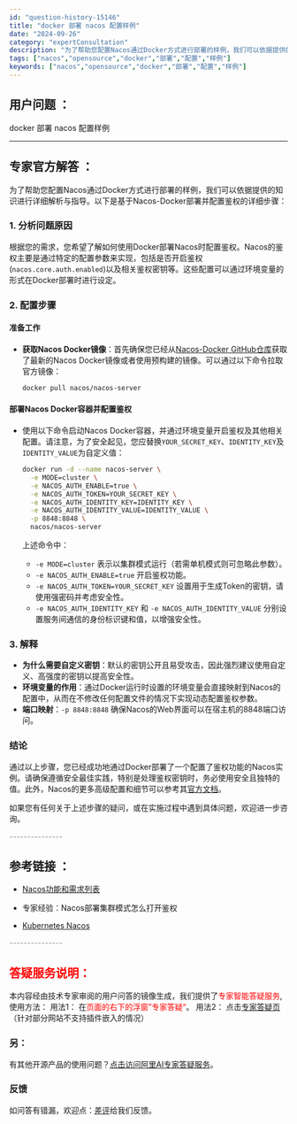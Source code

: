 ```yaml
---
id: "question-history-15146"
title: "docker 部署 nacos 配置样例"
date: "2024-09-26"
category: "expertConsultation"
description: "为了帮助您配置Nacos通过Docker方式进行部署的样例，我们可以依据提供的知识进行详细解析与指导。以下是基于Nacos-Docker部署并配置鉴权的详细步骤：### 1. 分析问题原因根据您的需求，您希望了解如何使用Docker部署Nacos时配置鉴权。Nacos的鉴权主要是通过特定的配置参数来"
tags: ["nacos","opensource","docker","部署","配置","样例"]
keywords: ["nacos","opensource","docker","部署","配置","样例"]
---
```


## 用户问题 ： 
 docker 部署 nacos 配置样例  

---------------
## 专家官方解答 ：

为了帮助您配置Nacos通过Docker方式进行部署的样例，我们可以依据提供的知识进行详细解析与指导。以下是基于Nacos-Docker部署并配置鉴权的详细步骤：

### 1. 分析问题原因
根据您的需求，您希望了解如何使用Docker部署Nacos时配置鉴权。Nacos的鉴权主要是通过特定的配置参数来实现，包括是否开启鉴权(`nacos.core.auth.enabled`)以及相关鉴权密钥等。这些配置可以通过环境变量的形式在Docker部署时进行设定。

### 2. 配置步骤
#### 准备工作
- **获取Nacos Docker镜像**：首先确保您已经从[Nacos-Docker GitHub仓库](https://github.com/nacos-group/nacos-docker)获取了最新的Nacos Docker镜像或者使用预构建的镜像。可以通过以下命令拉取官方镜像：
  ```bash
  docker pull nacos/nacos-server
  ```

#### 部署Nacos Docker容器并配置鉴权
- 使用以下命令启动Nacos Docker容器，并通过环境变量开启鉴权及其他相关配置。请注意，为了安全起见，您应替换`YOUR_SECRET_KEY`、`IDENTITY_KEY`及`IDENTITY_VALUE`为自定义值：
  ```bash
  docker run -d --name nacos-server \
    -e MODE=cluster \
    -e NACOS_AUTH_ENABLE=true \
    -e NACOS_AUTH_TOKEN=YOUR_SECRET_KEY \
    -e NACOS_AUTH_IDENTITY_KEY=IDENTITY_KEY \
    -e NACOS_AUTH_IDENTITY_VALUE=IDENTITY_VALUE \
    -p 8848:8848 \
    nacos/nacos-server
  ```
  
  上述命令中：
  - `-e MODE=cluster` 表示以集群模式运行（若需单机模式则可忽略此参数）。
  - `-e NACOS_AUTH_ENABLE=true` 开启鉴权功能。
  - `-e NACOS_AUTH_TOKEN=YOUR_SECRET_KEY` 设置用于生成Token的密钥，请使用强密码并考虑安全性。
  - `-e NACOS_AUTH_IDENTITY_KEY` 和 `-e NACOS_AUTH_IDENTITY_VALUE` 分别设置服务间通信的身份标识键和值，以增强安全性。

### 3. 解释
- **为什么需要自定义密钥**：默认的密钥公开且易受攻击，因此强烈建议使用自定义、高强度的密钥以提高安全性。
- **环境变量的作用**：通过Docker运行时设置的环境变量会直接映射到Nacos的配置中，从而在不修改任何配置文件的情况下实现动态配置鉴权参数。
- **端口映射**：`-p 8848:8848` 确保Nacos的Web界面可以在宿主机的8848端口访问。

### 结论
通过以上步骤，您已经成功地通过Docker部署了一个配置了鉴权功能的Nacos实例。请确保遵循安全最佳实践，特别是处理鉴权密钥时，务必使用安全且独特的值。此外，Nacos的更多高级配置和细节可以参考其[官方文档](https://nacos.io/docs/latest/guide/user/auth/)。

如果您有任何关于上述步骤的疑问，或在实施过程中遇到具体问题，欢迎进一步咨询。


<font color="#949494">---------------</font> 


## 参考链接 ：

* [Nacos功能和需求列表](https://nacos.io/docs/latest/archive/feature-list)
 
 * 专家经验：Nacos部署集群模式怎么打开鉴权 
 
 * [Kubernetes Nacos](https://nacos.io/docs/latest/quickstart/quick-start-kubernetes)


 <font color="#949494">---------------</font> 
 


## <font color="#FF0000">答疑服务说明：</font> 

本内容经由技术专家审阅的用户问答的镜像生成，我们提供了<font color="#FF0000">专家智能答疑服务</font>,使用方法：
用法1： 在<font color="#FF0000">页面的右下的浮窗”专家答疑“</font>。
用法2： 点击[专家答疑页](https://answer.opensource.alibaba.com/docs/intro)（针对部分网站不支持插件嵌入的情况）
### 另：


有其他开源产品的使用问题？[点击访问阿里AI专家答疑服务](https://answer.opensource.alibaba.com/docs/intro)。
### 反馈
如问答有错漏，欢迎点：[差评](https://ai.nacos.io/user/feedbackByEnhancerGradePOJOID?enhancerGradePOJOId=15156)给我们反馈。
